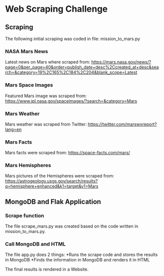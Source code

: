 # Web Scraping Challenge
## Scraping
The following initial scraping was coded in file: mission_to_mars.py
### NASA Mars News
Latest news on Mars where scraped from: https://mars.nasa.gov/news/?page=0&per_page=40&order=publish_date+desc%2Ccreated_at+desc&search=&category=19%2C165%2C184%2C204&blank_scope=Latest

### Mars Space Images
Featured Mars image was scraped from: https://www.jpl.nasa.gov/spaceimages/?search=&category=Mars

### Mars Weather
Mars weather was scraped from Twitter: https://twitter.com/marswxreport?lang=en


### Mars Facts
Mars facts were scraped from:  https://space-facts.com/mars/


### Mars Hemispheres
Mars pictures of the Hemispheres were scraped from: https://astrogeology.usgs.gov/search/results?q=hemisphere+enhanced&k1=target&v1=Mars

## MongoDB and Flak Application
### Scrape function
The file scrape_mars.py was created based on the code written in mission_to_mars.py.

### Call MongoDB and HTML
The file app.py does 2 things:
*Runs the scrape code and stores the results in MongoDB
*Finds the information in MongoDB and renders it in HTML

The final results is rendered in a Website.
